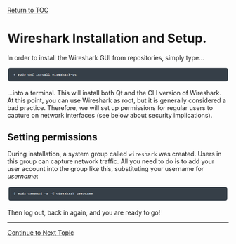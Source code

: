 <a href="https://github.com/CyberTrainingUSAF/08-Network-Programming/blob/master/00-Table-of-Contents.md" rel="Return to TOC"> Return to TOC </a>

# Wireshark Installation and Setup.

In order to install the Wireshark GUI from repositories, simply type…

![](../../.gitbook/assets/wireshark1.PNG)

…into a terminal. This will install both Qt and the CLI version of Wireshark. At this point, you can use Wireshark as root, but it is generally considered a bad practice. Therefore, we will set up permissions for regular users to capture on network interfaces \(see below about security implications\).

## Setting permissions

During installation, a system group called `wireshark` was created. Users in this group can capture network traffic. All you need to do is to add your user account into the group like this, substituting your username for _username_:

![](../../.gitbook/assets/wireshark2.PNG)

Then log out, back in again, and you are ready to go!

---
<a href="https://github.com/CyberTrainingUSAF/08-Network-Programming/blob/master/02-intro-to-networking/wireshark/analyzing-packets.md" > Continue to Next Topic </a>
